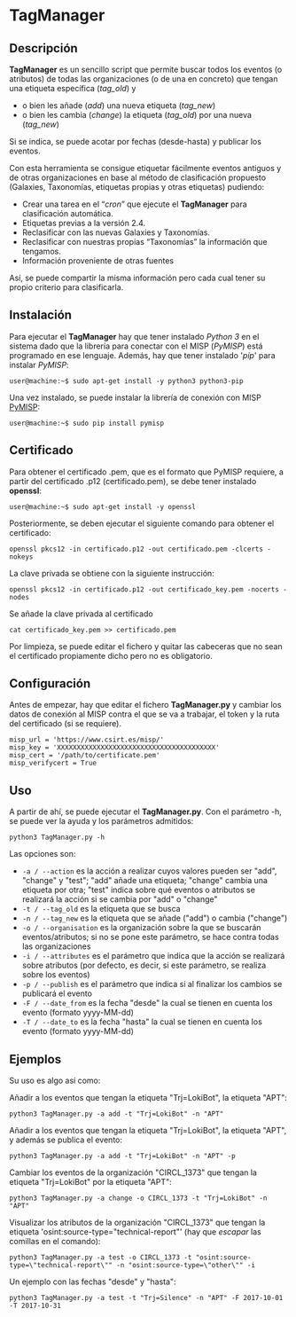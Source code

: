 # TagManager

## Descripción

**TagManager** es un sencillo script que permite buscar todos los eventos (o atributos) de todas las organizaciones (o de una en concreto) que tengan una etiqueta específica (*tag_old*) y 

 -   o bien les añade (*add*) una nueva etiqueta (*tag_new*)
 -   o bien les cambia (*change*) la etiqueta (*tag_old*) por una nueva (*tag_new*)

Si se indica, se puede acotar por fechas (desde-hasta) y publicar los eventos.

Con esta herramienta se consigue etiquetar fácilmente eventos antiguos y de otras organizaciones en base al método de clasificación propuesto (Galaxies, Taxonomías, etiquetas propias y otras etiquetas) pudiendo:

 -   Crear una tarea en el “*cron*” que ejecute el **TagManager** para clasificación automática.  
 -   Etiquetas previas a la versión 2.4.
 -   Reclasificar con las nuevas Galaxies y Taxonomías.
 -   Reclasificar con nuestras propias “Taxonomías” la información que tengamos.
 -   Información proveniente de otras fuentes

Así, se puede compartir la misma información pero cada cual tener su propio criterio para clasificarla.


## Instalación

Para ejecutar el **TagManager** hay que tener instalado *Python 3* en el sistema dado que la librería para conectar con el MISP (*PyMISP*) está programado en ese lenguaje. Además, hay que tener instalado '*pip*' para instalar *PyMISP*:

```
user@machine:~$ sudo apt-get install -y python3 python3-pip
```

Una vez instalado, se puede instalar la librería de conexión con MISP [PyMISP](https://github.com/CIRCL/PyMISP):

```
user@machine:~$ sudo pip install pymisp
```


## Certificado

Para obtener el certificado .pem, que es el formato que PyMISP requiere, a partir del certificado .p12 (certificado.pem), se debe tener instalado **openssl**:

```
user@machine:~$ sudo apt-get install -y openssl
```

Posteriormente, se deben ejecutar el siguiente comando para obtener el certificado:

```
openssl pkcs12 -in certificado.p12 -out certificado.pem -clcerts -nokeys
```

La clave privada se obtiene con la siguiente instrucción:

```
openssl pkcs12 -in certificado.p12 -out certificado_key.pem -nocerts -nodes
```

Se añade la clave privada al certificado

```
cat certificado_key.pem >> certificado.pem
```

Por limpieza, se puede editar el fichero y quitar las cabeceras que no sean el certificado propiamente dicho pero no es obligatorio.


## Configuración

Antes de empezar, hay que editar el fichero **TagManager.py** y cambiar los datos de conexión al MISP contra el que se va a trabajar, el token y la ruta del certificado (si se requiere).

```
misp_url = 'https://www.csirt.es/misp/'
misp_key = 'XXXXXXXXXXXXXXXXXXXXXXXXXXXXXXXXXXXXXXXX'
misp_cert = '/path/to/certificate.pem'
misp_verifycert = True
```


## Uso

A partir de ahí, se puede ejecutar el **TagManager.py**. Con el parámetro -h, se puede ver la ayuda y los parámetros admitidos:
```
python3 TagManager.py -h
```

Las opciones son:

-   `-a / --action` es la acción a realizar cuyos valores pueden ser "add", "change" y "test"; "add" añade una etiqueta; "change" cambia una etiqueta por otra; "test" indica sobre qué eventos o atributos se realizará la acción si se cambia por "add" o "change"
-   `-t / --tag_old` es la etiqueta que se busca
-   `-n / --tag_new` es la etiqueta que se añade ("add") o cambia ("change")
-   `-o / --organisation` es la organización sobre la que se buscarán eventos/atributos; si no se pone este parámetro, se hace contra todas las organizaciones
-   `-i / --attributes` es el parámetro que indica que la acción se realizará sobre atributos (por defecto, es decir, si este parámetro, se realiza sobre los eventos)
-   `-p / --publish` es el parámetro que indica si al finalizar los cambios se publicará el evento
-   `-F / --date_from` es la fecha "desde" la cual se tienen en cuenta los evento (formato yyyy-MM-dd)
-   `-T / --date_to` es la fecha "hasta" la cual se tienen en cuenta los evento (formato yyyy-MM-dd)


## Ejemplos

Su uso es algo así como:

Añadir a los eventos que tengan la etiqueta "Trj=LokiBot", la etiqueta "APT":

```
python3 TagManager.py -a add -t "Trj=LokiBot" -n "APT"
```

Añadir a los eventos que tengan la etiqueta "Trj=LokiBot", la etiqueta "APT", y además se publica el evento:

```
python3 TagManager.py -a add -t "Trj=LokiBot" -n "APT" -p
```

Cambiar los eventos de la organización "CIRCL_1373" que tengan la etiqueta "Trj=LokiBot" por la etiqueta "APT":

```
python3 TagManager.py -a change -o CIRCL_1373 -t "Trj=LokiBot" -n "APT"
```

Visualizar los atributos de la organización "CIRCL_1373" que tengan la etiqueta 'osint:source-type="technical-report"' (hay que *escapar* las comillas en el comando):

```
python3 TagManager.py -a test -o CIRCL_1373 -t "osint:source-type=\"technical-report\"" -n "osint:source-type=\"other\"" -i
```

Un ejemplo con las fechas "desde" y "hasta":

```
python3 TagManager.py -a test -t "Trj=Silence" -n "APT" -F 2017-10-01 -T 2017-10-31
```
